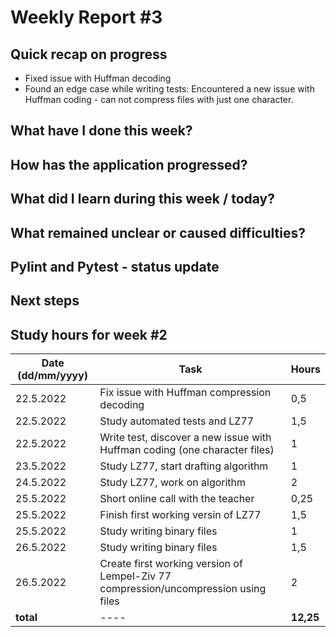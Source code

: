 # Weekly Report #3

## Quick recap on progress
* Fixed issue with Huffman decoding
* Found an edge case while writing tests: Encountered a new issue with Huffman coding - can not compress files with just one character. 

## What have I done this week?

## How has the application progressed?

## What did I learn during this week / today?

## What remained unclear or caused difficulties? 


## Pylint and Pytest - status update


## Next steps

## Study hours for week #2

| Date (dd/mm/yyyy) |Task | Hours |
| ---- | ---- | ---- |
| 22.5.2022 | Fix issue with Huffman compression decoding | 0,5 |
| 22.5.2022 | Study automated tests and LZ77 | 1,5 |
| 22.5.2022 | Write test, discover a new issue with Huffman coding (one character files) | 1 |
| 23.5.2022 | Study LZ77, start drafting algorithm | 1 |
| 24.5.2022 | Study LZ77, work on algorithm | 2 |
| 25.5.2022 | Short online call with the teacher | 0,25 |
| 25.5.2022 | Finish first working versin of LZ77 | 1,5 |
| 25.5.2022 | Study writing binary files | 1 |
| 26.5.2022 | Study writing binary files | 1,5 |
| 26.5.2022 | Create first working version of Lempel-Ziv 77 compression/uncompression using files | 2 |
| **total**| ---- | **12,25** |
